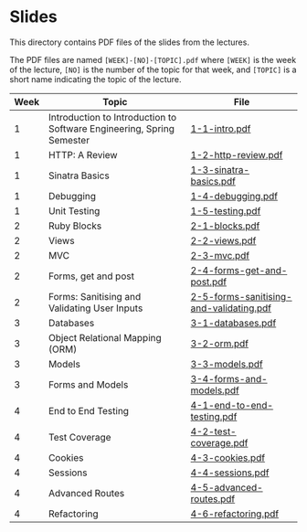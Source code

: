 # Slides

This directory contains PDF files of the slides from the lectures. 

The PDF files are named `[WEEK]-[NO]-[TOPIC].pdf` where `[WEEK]` is the week of the lecture, `[NO]` is the number of the topic for that week, and `[TOPIC]` is a short name indicating the topic of the lecture.

| Week | Topic | File |
| ---- | ----- | ---- | 
| 1    | Introduction to Introduction to Software Engineering, Spring Semester | [1-1-intro.pdf](1-1-intro.pdf) |
| 1    | HTTP: A Review | [1-2-http-review.pdf](1-2-http-review.pdf) |
| 1    | Sinatra Basics | [1-3-sinatra-basics.pdf](1-3-sinatra-basics.pdf) |
| 1    | Debugging | [1-4-debugging.pdf](1-4-debugging.pdf) |
| 1    | Unit Testing | [1-5-testing.pdf](1-5-testing.pdf) |
| 2    | Ruby Blocks | [2-1-blocks.pdf](2-1-blocks.pdf) |
| 2    | Views | [2-2-views.pdf](2-2-views.pdf) |
| 2    | MVC | [2-3-mvc.pdf](2-3-mvc.pdf) |
| 2    | Forms, get and post | [2-4-forms-get-and-post.pdf](2-4-forms-get-and-post.pdf) |
| 2    | Forms: Sanitising and Validating User Inputs | [2-5-forms-sanitising-and-validating.pdf](2-5-forms-sanitising-and-validating.pdf) |
| 3    | Databases | [3-1-databases.pdf](3-1-databases.pdf) |
| 3    | Object Relational Mapping (ORM) | [3-2-orm.pdf](3-2-orm.pdf) |
| 3    | Models | [3-3-models.pdf](3-3-models.pdf) |
| 3    | Forms and Models | [3-4-forms-and-models.pdf](3-4-forms-and-models.pdf) |
| 4    | End to End Testing | [4-1-end-to-end-testing.pdf](4-1-end-to-end-testing.pdf) |
| 4    | Test Coverage | [4-2-test-coverage.pdf](4-2-test-coverage.pdf) |
| 4    | Cookies | [4-3-cookies.pdf](4-3-cookies.pdf) |
| 4    | Sessions | [4-4-sessions.pdf](4-4-sessions.pdf) |
| 4    | Advanced Routes | [4-5-advanced-routes.pdf](4-5-advanced-routes.pdf) |
| 4    | Refactoring | [4-6-refactoring.pdf](4-6-refactoring.pdf) |
